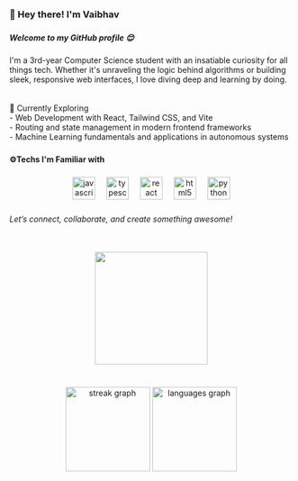 <h3 align="left">👋 Hey there! I'm Vaibhav</h3>

###

<h5 align="left">Welcome to my GitHub profile 😊</h5>

###

<p align="left">I'm a 3rd-year Computer Science student with an insatiable curiosity for all things tech. Whether it's unraveling the logic behind algorithms or building sleek, responsive web interfaces, I love diving deep and learning by doing.<br><br><br>🔭 Currently Exploring <br>- Web Development with React, Tailwind CSS, and Vite<br>- Routing and state management in modern frontend frameworks  <br>- Machine Learning fundamentals and applications in autonomous systems</p>

###

<h4 align="left">⚙️Techs I'm Familiar with</h4>

###

<div align="center">
  <img src="https://cdn.jsdelivr.net/gh/devicons/devicon/icons/javascript/javascript-original.svg" height="40" alt="javascript logo"  />
  <img width="12" />
  <img src="https://cdn.jsdelivr.net/gh/devicons/devicon/icons/typescript/typescript-original.svg" height="40" alt="typescript logo"  />
  <img width="12" />
  <img src="https://cdn.jsdelivr.net/gh/devicons/devicon/icons/react/react-original.svg" height="40" alt="react logo"  />
  <img width="12" />
  <img src="https://cdn.jsdelivr.net/gh/devicons/devicon/icons/html5/html5-original.svg" height="40" alt="html5 logo"  />
  <img width="12" />
  <img src="https://cdn.jsdelivr.net/gh/devicons/devicon/icons/python/python-original.svg" height="40" alt="python logo"  />
</div>

###

<h6 align="left">Let’s connect, collaborate, and create something awesome!</h6>

###

<br clear="both">

<div align="center">
  <img height="200" src="https://media1.tenor.com/m/aWZ6PaC5x5EAAAAC/skeletor-until-we-meet-again.gif"  />
</div>

###

<br clear="both">

<div align="center">
  <img src="https://streak-stats.demolab.com?user=Vaibhav-Sonawane105&locale=en&mode=daily&theme=dracula&hide_border=false&border_radius=5&order=3" height="150" alt="streak graph"  />
  <img src="https://github-readme-stats.vercel.app/api/top-langs?username=Vaibhav-Sonawane105&locale=en&hide_title=false&layout=compact&card_width=320&langs_count=5&theme=dracula&hide_border=false&order=2" height="150" alt="languages graph"  />
</div>

###
